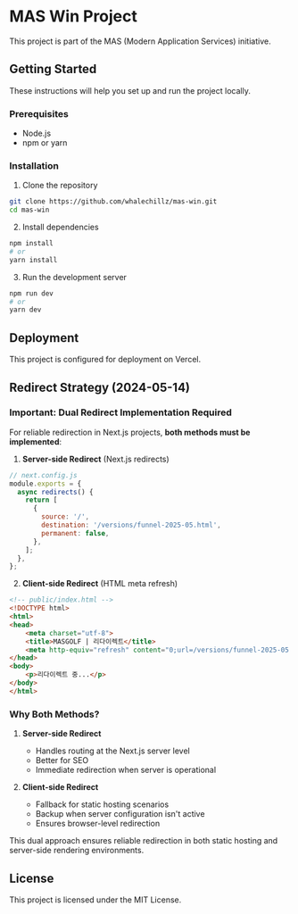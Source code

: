# MAS Win Project

This project is part of the MAS (Modern Application Services) initiative.

## Getting Started

These instructions will help you set up and run the project locally.

### Prerequisites

- Node.js
- npm or yarn

### Installation

1. Clone the repository
```bash
git clone https://github.com/whalechillz/mas-win.git
cd mas-win
```

2. Install dependencies
```bash
npm install
# or
yarn install
```

3. Run the development server
```bash
npm run dev
# or
yarn dev
```

## Deployment

This project is configured for deployment on Vercel.

## Redirect Strategy (2024-05-14)

### Important: Dual Redirect Implementation Required
For reliable redirection in Next.js projects, **both methods must be implemented**:

1. **Server-side Redirect** (Next.js redirects)
```js
// next.config.js
module.exports = {
  async redirects() {
    return [
      {
        source: '/',
        destination: '/versions/funnel-2025-05.html',
        permanent: false,
      },
    ];
  },
};
```

2. **Client-side Redirect** (HTML meta refresh)
```html
<!-- public/index.html -->
<!DOCTYPE html>
<html>
<head>
    <meta charset="utf-8">
    <title>MASGOLF | 리다이렉트</title>
    <meta http-equiv="refresh" content="0;url=/versions/funnel-2025-05.html">
</head>
<body>
    <p>리다이렉트 중...</p>
</body>
</html>
```

### Why Both Methods?
1. **Server-side Redirect**
   - Handles routing at the Next.js server level
   - Better for SEO
   - Immediate redirection when server is operational

2. **Client-side Redirect**
   - Fallback for static hosting scenarios
   - Backup when server configuration isn't active
   - Ensures browser-level redirection

This dual approach ensures reliable redirection in both static hosting and server-side rendering environments.

## License

This project is licensed under the MIT License. 